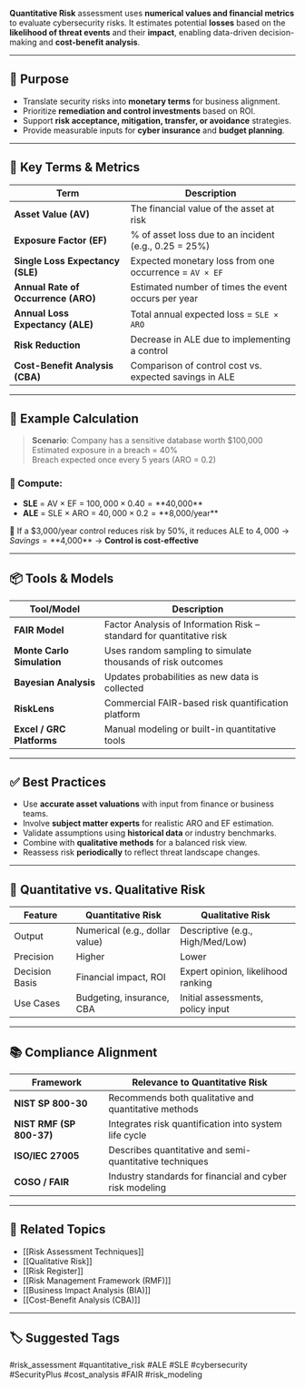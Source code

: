 **Quantitative Risk** assessment uses **numerical values and financial metrics** to evaluate cybersecurity risks. It estimates potential **losses** based on the **likelihood of threat events** and their **impact**, enabling data-driven decision-making and **cost-benefit analysis**.

---

## 🎯 Purpose

- Translate security risks into **monetary terms** for business alignment.
- Prioritize **remediation and control investments** based on ROI.
- Support **risk acceptance, mitigation, transfer, or avoidance** strategies.
- Provide measurable inputs for **cyber insurance** and **budget planning**.

---

## 🔢 Key Terms & Metrics

| Term                   | Description                                                              |
|------------------------|--------------------------------------------------------------------------|
| **Asset Value (AV)**    | The financial value of the asset at risk                                |
| **Exposure Factor (EF)**| % of asset loss due to an incident (e.g., 0.25 = 25%)                   |
| **Single Loss Expectancy (SLE)** | Expected monetary loss from one occurrence = `AV × EF`         |
| **Annual Rate of Occurrence (ARO)** | Estimated number of times the event occurs per year         |
| **Annual Loss Expectancy (ALE)** | Total annual expected loss = `SLE × ARO`                        |
| **Risk Reduction**     | Decrease in ALE due to implementing a control                           |
| **Cost-Benefit Analysis (CBA)** | Comparison of control cost vs. expected savings in ALE         |

---

## 🧠 Example Calculation

> **Scenario**: Company has a sensitive database worth $100,000  
> Estimated exposure in a breach = 40%  
> Breach expected once every 5 years (ARO = 0.2)

### 🔽 Compute:

- **SLE** = AV × EF = $100,000 × 0.40 = **$40,000**  
- **ALE** = SLE × ARO = $40,000 × 0.2 = **$8,000/year**

🎯 If a $3,000/year control reduces risk by 50%, it reduces ALE to $4,000 → Savings = **$4,000** → **Control is cost-effective**

---

## 📦 Tools & Models

| Tool/Model             | Description                                                       |
|------------------------|-------------------------------------------------------------------|
| **FAIR Model**          | Factor Analysis of Information Risk – standard for quantitative risk |
| **Monte Carlo Simulation** | Uses random sampling to simulate thousands of risk outcomes       |
| **Bayesian Analysis**   | Updates probabilities as new data is collected                    |
| **RiskLens**            | Commercial FAIR-based risk quantification platform                 |
| **Excel / GRC Platforms** | Manual modeling or built-in quantitative tools                   |

---

## ✅ Best Practices

- Use **accurate asset valuations** with input from finance or business teams.
- Involve **subject matter experts** for realistic ARO and EF estimation.
- Validate assumptions using **historical data** or industry benchmarks.
- Combine with **qualitative methods** for a balanced risk view.
- Reassess risk **periodically** to reflect threat landscape changes.

---

## 🔄 Quantitative vs. Qualitative Risk

| Feature            | Quantitative Risk                      | Qualitative Risk                    |
|--------------------|----------------------------------------|-------------------------------------|
| Output             | Numerical (e.g., dollar value)         | Descriptive (e.g., High/Med/Low)    |
| Precision          | Higher                                 | Lower                               |
| Decision Basis     | Financial impact, ROI                  | Expert opinion, likelihood ranking  |
| Use Cases          | Budgeting, insurance, CBA              | Initial assessments, policy input   |

---

## 📚 Compliance Alignment

| Framework          | Relevance to Quantitative Risk                           |
|--------------------|----------------------------------------------------------|
| **NIST SP 800-30**  | Recommends both qualitative and quantitative methods     |
| **NIST RMF (SP 800-37)** | Integrates risk quantification into system life cycle  |
| **ISO/IEC 27005**   | Describes quantitative and semi-quantitative techniques  |
| **COSO / FAIR**     | Industry standards for financial and cyber risk modeling |

---

## 🧩 Related Topics

- [[Risk Assessment Techniques]]
- [[Qualitative Risk]]
- [[Risk Register]]
- [[Risk Management Framework (RMF)]]
- [[Business Impact Analysis (BIA)]]
- [[Cost-Benefit Analysis (CBA)]]

---

## 🏷 Suggested Tags

#risk_assessment #quantitative_risk #ALE #SLE #cybersecurity #SecurityPlus #cost_analysis #FAIR #risk_modeling
